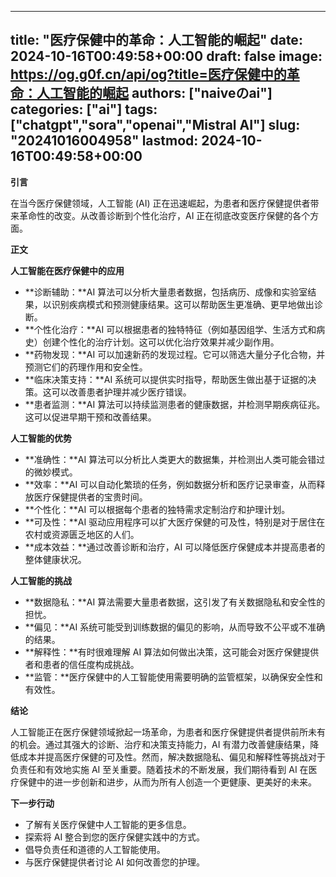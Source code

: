 
---
title: "医疗保健中的革命：人工智能的崛起"
date: 2024-10-16T00:49:58+00:00
draft: false
image: https://og.g0f.cn/api/og?title=医疗保健中的革命：人工智能的崛起
authors: ["naiveのai"]
categories: ["ai"]
tags: ["chatgpt","sora","openai","Mistral AI"]
slug: "20241016004958"
lastmod: 2024-10-16T00:49:58+00:00
---
**引言**

在当今医疗保健领域，人工智能 (AI) 正在迅速崛起，为患者和医疗保健提供者带来革命性的改变。从改善诊断到个性化治疗，AI 正在彻底改变医疗保健的各个方面。

**正文**

**人工智能在医疗保健中的应用**

* **诊断辅助：**AI 算法可以分析大量患者数据，包括病历、成像和实验室结果，以识别疾病模式和预测健康结果。这可以帮助医生更准确、更早地做出诊断。
* **个性化治疗：**AI 可以根据患者的独特特征（例如基因组学、生活方式和病史）创建个性化的治疗计划。这可以优化治疗效果并减少副作用。
* **药物发现：**AI 可以加速新药的发现过程。它可以筛选大量分子化合物，并预测它们的药理作用和安全性。
* **临床决策支持：**AI 系统可以提供实时指导，帮助医生做出基于证据的决策。这可以改善患者护理并减少医疗错误。
* **患者监测：**AI 算法可以持续监测患者的健康数据，并检测早期疾病征兆。这可以促进早期干预和改善结果。

**人工智能的优势**

* **准确性：**AI 算法可以分析比人类更大的数据集，并检测出人类可能会错过的微妙模式。
* **效率：**AI 可以自动化繁琐的任务，例如数据分析和医疗记录审查，从而释放医疗保健提供者的宝贵时间。
* **个性化：**AI 可以根据每个患者的独特需求定制治疗和护理计划。
* **可及性：**AI 驱动应用程序可以扩大医疗保健的可及性，特别是对于居住在农村或资源匮乏地区的人们。
* **成本效益：**通过改善诊断和治疗，AI 可以降低医疗保健成本并提高患者的整体健康状况。

**人工智能的挑战**

* **数据隐私：**AI 算法需要大量患者数据，这引发了有关数据隐私和安全性的担忧。
* **偏见：**AI 系统可能受到训练数据的偏见的影响，从而导致不公平或不准确的结果。
* **解释性：**有时很难理解 AI 算法如何做出决策，这可能会对医疗保健提供者和患者的信任度构成挑战。
* **监管：**医疗保健中的人工智能使用需要明确的监管框架，以确保安全性和有效性。

**结论**

人工智能正在医疗保健领域掀起一场革命，为患者和医疗保健提供者提供前所未有的机会。通过其强大的诊断、治疗和决策支持能力，AI 有潜力改善健康结果，降低成本并提高医疗保健的可及性。然而，解决数据隐私、偏见和解释性等挑战对于负责任和有效地实施 AI 至关重要。随着技术的不断发展，我们期待看到 AI 在医疗保健中的进一步创新和进步，从而为所有人创造一个更健康、更美好的未来。

**下一步行动**

* 了解有关医疗保健中人工智能的更多信息。
* 探索将 AI 整合到您的医疗保健实践中的方式。
* 倡导负责任和道德的人工智能使用。
* 与医疗保健提供者讨论 AI 如何改善您的护理。